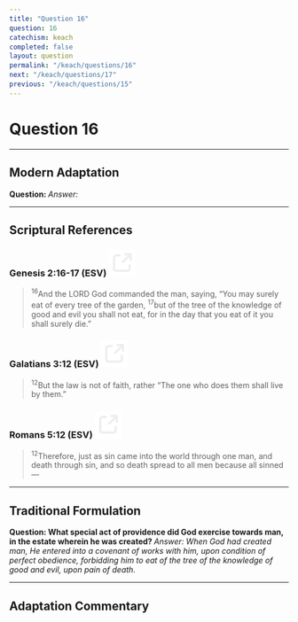 ```yaml
---
title: "Question 16"
question: 16
catechism: keach
completed: false
layout: question
permalink: "/keach/questions/16"
next: "/keach/questions/17"
previous: "/keach/questions/15"
---
```

# Question 16
---
## Modern Adaptation
<strong>
    Question:
</strong>

<em>
    Answer:
</em>

---
## Scriptural References
### Genesis 2:16-17 (ESV) <a href="https://biblegateway.com/passage/?search=Genesis+2%3A16-17&version=ESV"><img src="/assets/svg/link.svg"/></a>
> <sup>16</sup>And the LORD God commanded the man, saying, “You may surely eat of every tree of the garden,
> <sup>17</sup>but of the tree of the knowledge of good and evil you shall not eat, for in the day that you eat of it you shall surely die.”

### Galatians 3:12 (ESV) <a href="https://biblegateway.com/passage/?search=Galatians+3%3A12&version=ESV"><img src="/assets/svg/link.svg"/></a>
> <sup>12</sup>But the law is not of faith, rather “The one who does them shall live by them.”

### Romans 5:12 (ESV) <a href="https://biblegateway.com/passage/?search=Romans+5%3A12&version=ESV"><img src="/assets/svg/link.svg"/></a>
> <sup>12</sup>Therefore, just as sin came into the world through one man, and death through sin, and so death spread to all men because all sinned—

---
## Traditional Formulation
<strong>
    Question: What special act of providence did God exercise towards man, in the estate wherein he was created?
</strong>

<em>
    Answer: When God had created man, He entered into a covenant of works with him, upon condition of perfect obedience, forbidding him to eat of the tree of the knowledge of good and evil, upon pain of death.
</em>

---
## Adaptation Commentary
